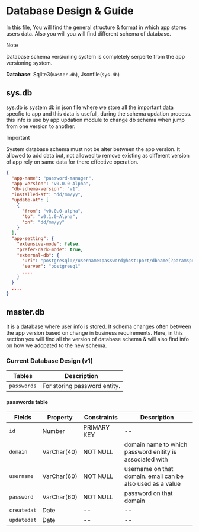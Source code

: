 # Database Design & Guide

In this file, You will find the general structure & format in which app stores users data. Also you will you will find different schema of database.

> [!NOTE]
> Database schema versioning system is completely serperte from the app versioning system.

**Database**: Sqlite3(`master.db`), Jsonfile(`sys.db`)

## sys.db
sys.db is system db in json file where we store all the important data specfic to app and this data is usefull, during the schema updation process. this info is use by app updation module to change db schema when jump from one version to another.

> [!IMPORTANT]
> System database schema must not be alter between the app version.
> It allowed to add data but, not allowed to remove existing as different version of app rely on same data for there effective operation.

```json
{
  "app-name": "password-manager",
  "app-version": "v0.0.0-Alpha",
  "db-schema-version": "v1",
  "installed-at": "dd/mm/yy",
  "update-at": [
    {
      "from": "v0.0.0-alpha",
      "to": "v0.1.0-Alpha",
      "on": "dd/mm/yy"
    }
  ],
  "app-setting": {
    "extensive-mode": false,
    "prefer-dark-mode": true,
    "external-db": {
      "uri": "postgresql://username:password@host:port/dbname[?paramspec]",
      "server": "postgresql"
      ....
    }
  }
  ....
}
```

## master.db

It is a database where user info is stored. It schema changes often between the app version based on change in business requirements. Here, in this section you will find all the version of database schema & will also find info on how we adopated to the new schema.

### Current Database Design (v1)

| Tables      | Description                  |
| ----------- | ---------------------------- |
| `passwords` | For storing password entity. |

#### passwords table

| Fields      | Property    | Constraints        | Description                                                |
| ----------- | ----------- | ------------------ | ---------------------------------------------------------- |
| `id`        | Number      | PRIMARY KEY        | --                                                         |
| `domain`    | VarChar(40) | NOT NULL           | domain name to which password enitity is associated with   |
| `username`  | VarChar(60) | NOT NULL           | username on that domain. email can be also used as a value |
| `password`  | VarChar(60) | NOT NULL           | password on that domain                                    |
| `createdat` | Date        | --                 | --                                                         |
| `updatedat` | Date        | --                 | --                                                         |
